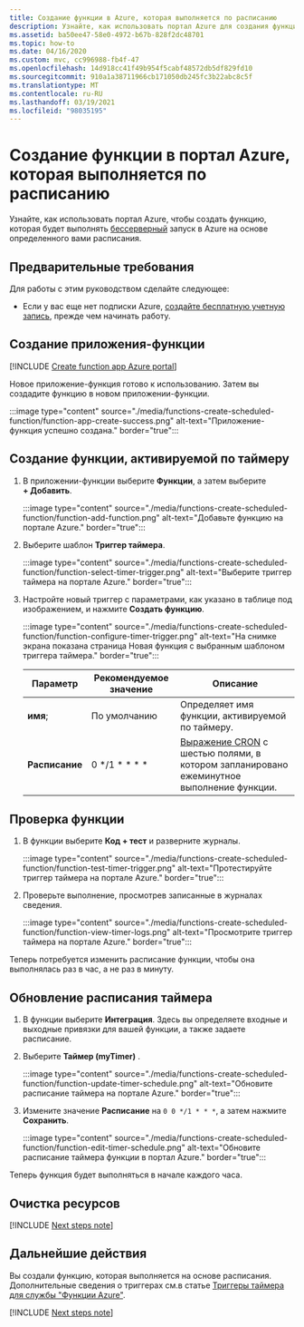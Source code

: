```yaml
---
title: Создание функции в Azure, которая выполняется по расписанию
description: Узнайте, как использовать портал Azure для создания функции, выполняемой на основе определенного расписания.
ms.assetid: ba50ee47-58e0-4972-b67b-828f2dc48701
ms.topic: how-to
ms.date: 04/16/2020
ms.custom: mvc, cc996988-fb4f-47
ms.openlocfilehash: 14d918cc41f49b954f5cabf48572db5df829fd10
ms.sourcegitcommit: 910a1a38711966cb171050db245fc3b22abc8c5f
ms.translationtype: MT
ms.contentlocale: ru-RU
ms.lasthandoff: 03/19/2021
ms.locfileid: "98035195"
---
```

# <a name="create-a-function-in-the-azure-portal-that-runs-on-a-schedule"></a>Создание функции в портал Azure, которая выполняется по расписанию

Узнайте, как использовать портал Azure, чтобы создать функцию, которая будет выполнять [бессерверный](https://azure.microsoft.com/solutions/serverless/) запуск в Azure на основе определенного вами расписания.

## <a name="prerequisites"></a>Предварительные требования

Для работы с этим руководством сделайте следующее:

+ Если у вас еще нет подписки Azure, [создайте бесплатную учетную запись](https://azure.microsoft.com/free/?WT.mc_id=A261C142F), прежде чем начинать работу.

## <a name="create-a-function-app"></a>Создание приложения-функции

[!INCLUDE [Create function app Azure portal](../../includes/functions-create-function-app-portal.md)]

Новое приложение-функция готово к использованию. Затем вы создадите функцию в новом приложении-функции.

:::image type="content" source="./media/functions-create-scheduled-function/function-app-create-success.png" alt-text="Приложение-функция успешно создана." border="true":::

<a name="create-function"></a>

## <a name="create-a-timer-triggered-function"></a>Создание функции, активируемой по таймеру

1. В приложении-функции выберите **Функции**, а затем выберите **+ Добавить**. 

   :::image type="content" source="./media/functions-create-scheduled-function/function-add-function.png" alt-text="Добавьте функцию на портале Azure." border="true":::

1. Выберите шаблон **Триггер таймера**. 

    :::image type="content" source="./media/functions-create-scheduled-function/function-select-timer-trigger.png" alt-text="Выберите триггер таймера на портале Azure." border="true":::

1. Настройте новый триггер с параметрами, как указано в таблице под изображением, и нажмите **Создать функцию**.

    :::image type="content" source="./media/functions-create-scheduled-function/function-configure-timer-trigger.png" alt-text="На снимке экрана показана страница Новая функция с выбранным шаблоном триггера таймера." border="true":::
    
    | Параметр | Рекомендуемое значение | Описание |
    |---|---|---|
    | **имя**; | По умолчанию | Определяет имя функции, активируемой по таймеру. |
    | **Расписание** | 0 \*/1 \* \* \* \* | [Выражение CRON](functions-bindings-timer.md#ncrontab-expressions) с шестью полями, в котором запланировано ежеминутное выполнение функции. |

## <a name="test-the-function"></a>Проверка функции

1. В функции выберите **Код + тест** и разверните журналы.

    :::image type="content" source="./media/functions-create-scheduled-function/function-test-timer-trigger.png" alt-text="Протестируйте триггер таймера на портале Azure." border="true":::

1. Проверьте выполнение, просмотрев записанные в журналах сведения.

    :::image type="content" source="./media/functions-create-scheduled-function/function-view-timer-logs.png" alt-text="Просмотрите триггер таймера на портале Azure." border="true":::

Теперь потребуется изменить расписание функции, чтобы она выполнялась раз в час, а не раз в минуту.

## <a name="update-the-timer-schedule"></a>Обновление расписания таймера

1. В функции выберите **Интеграция**. Здесь вы определяете входные и выходные привязки для вашей функции, а также задаете расписание. 

1. Выберите **Таймер (myTimer)** .

    :::image type="content" source="./media/functions-create-scheduled-function/function-update-timer-schedule.png" alt-text="Обновите расписание таймера на портале Azure." border="true":::

1. Измените значение **Расписание** на `0 0 */1 * * *`, а затем нажмите **Сохранить**.  

    :::image type="content" source="./media/functions-create-scheduled-function/function-edit-timer-schedule.png" alt-text="Обновите расписание таймера функции в портал Azure." border="true":::

Теперь функция будет выполняться в начале каждого часа.

## <a name="clean-up-resources"></a>Очистка ресурсов

[!INCLUDE [Next steps note](../../includes/functions-quickstart-cleanup.md)]

## <a name="next-steps"></a>Дальнейшие действия

Вы создали функцию, которая выполняется на основе расписания. Дополнительные сведения о триггерах см.в статье [Триггеры таймера для службы "Функции Azure"](functions-bindings-timer.md).

[!INCLUDE [Next steps note](../../includes/functions-quickstart-next-steps.md)]
